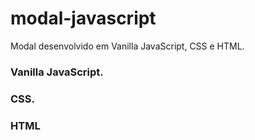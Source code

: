 # modal-javascript
Modal desenvolvido em Vanilla JavaScript, CSS e HTML.

### Vanilla JavaScript.
### CSS.
### HTML

